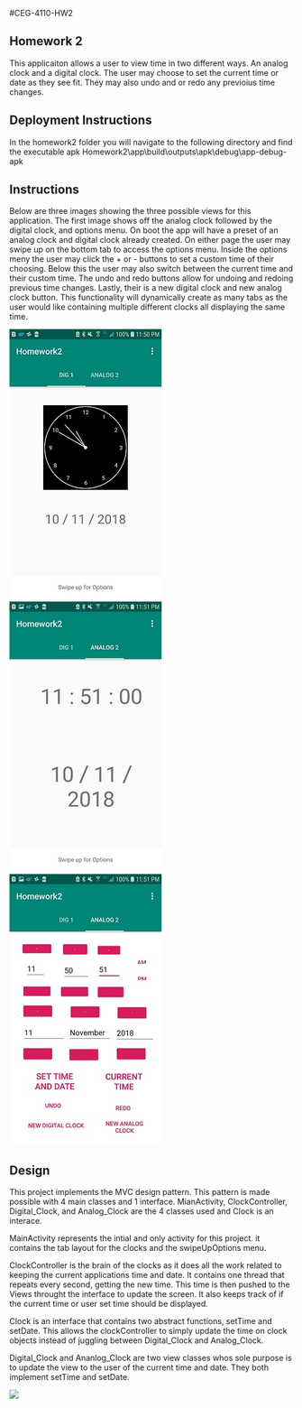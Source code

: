 #CEG-4110-HW2

Homework 2
---
This applicaiton allows a user to view time in two different ways. An analog clock and a digital clock.
The user may choose to set the current time or date as they see fit.  They may also undo and or redo
any previoius time changes.

Deployment Instructions
---
In the homework2 folder you will navigate to the following directory and find the executable apk
Homework2\app\build\outputs\apk\debug\app-debug-apk

Instructions
---
Below are three images showing the three possible views for this application.  The first image shows off
the analog clock followed by the digital clock, and options menu.  On boot the app will have a preset of
an analog clock and digital clock already created.  On either page the user may swipe up on the bottom tab
to access the options menu.  Inside the options meny the user may click the + or - buttons to set a custom
time of their choosing.  Below this the user may also switch between the current time and their custom
time.  The undo and redo buttons allow for undoing and redoing previous time changes.  Lastly, their is a
new digital clock and new analog clock button.  This functionality will dynamically create as many tabs
as the user would like containing multiple different clocks all displaying the same time.

![](readMe_Images/1.jpg)
![](readMe_Images/2.jpg)
![](readMe_Images/3.jpg)

Design
---
This project implements the MVC design pattern.  This pattern is made possible with 4 main classes and
1 interface.  MianActivity, ClockController, Digital_Clock, and Analog_Clock are the 4 classes used and
Clock is an interace.

MainActivity represents the intial and only activity for this project.  it contains the tab layout for
the clocks and the swipeUpOptions menu.

ClockController is the brain of the clocks as it does all the work related to keeping the current applications
time and date.  It contains one thread that repeats every second, getting the new time.  This time is then
pushed to the Views throught the interface to update the screen.  It also keeps track of if the current time
or user set time should be displayed.

Clock is an interface that contains two abstract functions, setTime and setDate.  This allows the
clockController to simply update the time on clock objects instead of juggling between Digital_Clock and
Analog_Clock.

Digital_Clock and Ananlog_Clock are two view classes whos sole purpose is to update the view to the user of
the current time and date. They both implement setTime and setDate.

![](readMe_Images/Capture.png)
